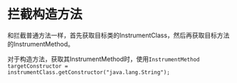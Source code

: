 # 拦截构造方法

和拦截普通方法一样，首先获取目标类的InstrumentClass，然后再获取目标方法的InstrumentMethod。

对于构造方法，获取其InstrumentMethod时，使用`InstrumentMethod targetConstructor = instrumentClass.getConstructor("java.lang.String");`